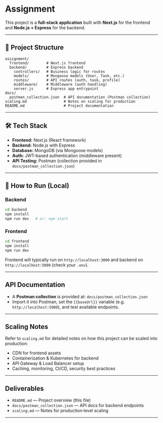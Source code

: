 # Assignment

This project is a **full‑stack application** built with **Next.js** for the frontend and **Node.js + Express** for the backend.

---

## 📂 Project Structure

```
assignment/
  frontend/        # Next.js frontend
  backend/         # Express backend
    controllers/   # Business logic for routes
    models/        # Mongoose models (User, Task, etc.)
    routes/        # API routes (auth, task, profile)
    middleware/    # Middleware (auth handling)
    server.js      # Express app entrypoint
docs/
  postman_collection.json  # API documentation (Postman collection)
scaling.md                 # Notes on scaling for production
README.md                  # Project documentation
```

---

## 🛠️ Tech Stack

- **Frontend:** Next.js (React framework)
- **Backend:** Node.js with Express
- **Database:** MongoDB (via Mongoose models)
- **Auth:** JWT‑based authentication (middleware present)
- **API Testing:** Postman (collection provided in `docs/postman_collection.json`)

---

## 🚀 How to Run (Local)

### Backend
```bash
cd backend
npm install
npm run dev   # or: npm start
```

### Frontend
```bash
cd frontend
npm install
npm run dev
```

Frontend will typically run on `http://localhost:3000` and backend on `http://localhost:5000` (check your `.env`).

---

## API Documentation

- A **Postman collection** is provided at: `docs/postman_collection.json`  
- Import it into Postman, set the `{{baseUrl}}` variable (e.g. `http://localhost:5000`), and test available endpoints.

---

## Scaling Notes

Refer to `scaling.md` for detailed notes on how this project can be scaled into production:  
- CDN for frontend assets  
- Containerization & Kubernetes for backend  
- API Gateway & Load Balancer setup  
- Caching, monitoring, CI/CD, security best practices  

---

## Deliverables

- `README.md` — Project overview (this file)  
- `docs/postman_collection.json` — API docs for backend endpoints  
- `scaling.md` — Notes for production‑level scaling  

---
